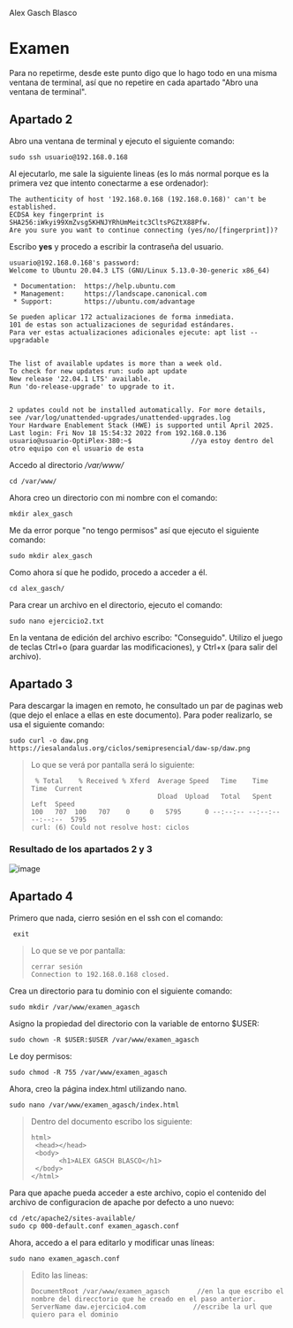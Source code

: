 Alex Gasch Blasco
# Examen
Para no repetirme, desde este punto digo que lo hago todo en una misma ventana de terminal, así que no repetire en cada apartado "Abro una ventana de terminal".
##  Apartado 2
Abro una ventana de terminal y ejecuto el siguiente comando:
```
sudo ssh usuario@192.168.0.168
```
Al ejecutarlo, me sale la siguiente lineas (es lo más normal porque es la primera vez que intento conectarme a ese ordenador):
```
The authenticity of host '192.168.0.168 (192.168.0.168)' can't be established.
ECDSA key fingerprint is SHA256:iWkyi99XmZvsg5KHNJYRhUmMeitc3CltsPGZtX88Pfw.
Are you sure you want to continue connecting (yes/no/[fingerprint])?
```
Escribo **yes** y procedo a escribir la contraseña del usuario.
```
usuario@192.168.0.168's password: 
Welcome to Ubuntu 20.04.3 LTS (GNU/Linux 5.13.0-30-generic x86_64)

 * Documentation:  https://help.ubuntu.com
 * Management:     https://landscape.canonical.com
 * Support:        https://ubuntu.com/advantage

Se pueden aplicar 172 actualizaciones de forma inmediata.
101 de estas son actualizaciones de seguridad estándares.
Para ver estas actualizaciones adicionales ejecute: apt list --upgradable


The list of available updates is more than a week old.
To check for new updates run: sudo apt update
New release '22.04.1 LTS' available.
Run 'do-release-upgrade' to upgrade to it.


2 updates could not be installed automatically. For more details,
see /var/log/unattended-upgrades/unattended-upgrades.log
Your Hardware Enablement Stack (HWE) is supported until April 2025.
Last login: Fri Nov 18 15:54:32 2022 from 192.168.0.136
usuario@usuario-OptiPlex-380:~$               //ya estoy dentro del otro equipo con el usuario de esta
```
Accedo al directorio _/var/www/_
```
cd /var/www/
```
Ahora creo un directorio con mi nombre con el comando:
```
mkdir alex_gasch
```
Me da error porque "no tengo permisos" así que ejecuto el siguiente comando:
```
sudo mkdir alex_gasch
```
Como ahora sí que he podido, procedo a acceder a él.
```
cd alex_gasch/
```
Para crear un archivo en el directorio, ejecuto el comando:
```
sudo nano ejercicio2.txt
```
En la ventana de edición del archivo escribo: "Conseguido". Utilizo el juego de teclas Ctrl+o (para guardar las modificaciones), y Ctrl+x (para salir del archivo).

## Apartado 3
Para descargar la imagen en remoto, he consultado un par de paginas web (que dejo el enlace a ellas en este documento). Para poder realizarlo, se usa el siguiente comando:
```
sudo curl -o daw.png https://iesalandalus.org/ciclos/semipresencial/daw-sp/daw.png
```
>Lo que se verá por pantalla será lo siguiente:
>```
>  % Total    % Received % Xferd  Average Speed   Time    Time     Time  Current
>                                 Dload  Upload   Total   Spent    Left  Speed
>100   707  100   707    0     0   5795      0 --:--:-- --:--:-- --:--:--  5795
>curl: (6) Could not resolve host: ciclos
>```

### Resultado de los apartados 2 y 3
![image](https://user-images.githubusercontent.com/113713815/202740502-95fa498d-2e2c-418e-9e40-2c1f91cedc62.png)

## Apartado 4
Primero que nada, cierro sesión en el ssh con el comando:
```
 exit
```
>Lo que se ve por pantalla:
>```
>cerrar sesión
>Connection to 192.168.0.168 closed.
>```
Crea un directorio para tu dominio con el siguiente comando:
```
sudo mkdir /var/www/examen_agasch
```
Asigno la propiedad del directorio con la variable de entorno $USER:
```
sudo chown -R $USER:$USER /var/www/examen_agasch
```
Le doy permisos:
```
sudo chmod -R 755 /var/www/examen_agasch
```
Ahora, creo la página index.html utilizando nano.
```
sudo nano /var/www/examen_agasch/index.html
```
>Dentro del documento escribo los siguiente:
>```
>html>
>  <head></head>
>  <body>
>        <h1>ALEX GASCH BLASCO</h1>
>  </body>
></html>
>```

Para que apache pueda acceder a este archivo, copio el contenido del archivo de configuracion de apache por defecto a uno nuevo:
```
cd /etc/apache2/sites-available/
sudo cp 000-default.conf examen_agasch.conf
```
Ahora, accedo a el para editarlo y modificar unas líneas:
```
sudo nano examen_agasch.conf
```
>Edito las lineas:
>```
>DocumentRoot /var/www/examen_agasch       //en la que escribo el nombre del direcctorio que he creado en el paso anterior.
>ServerName daw.ejercicio4.com            //escribe la url que quiero para el dominio
>```


